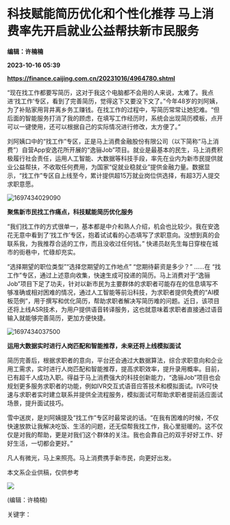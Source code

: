 # 科技赋能简历优化和个性化推荐 马上消费率先开启就业公益帮扶新市民服务
**编辑：许楠楠**

**2023-10-16 05:39**

**https://finance.caijing.com.cn/20231016/4964780.shtml**

“现在找工作都要写简历，这对于我这个电脑都不会用的人来说，太难了。我点进‘找工作’专区，看到了完善简历，觉得这下又要没下文了。”今年48岁的刘阿姨，为了补贴家用背井离乡务工赚钱。在找工作的过程中，写简历常常让她犯难。“但后面的智能服务打消了我的顾虑，在填写工作经历时，系统会出现简历模板，点开可以一键使用，还可以根据自己的实际情况进行修改，太方便了。”

刘阿姨口中的“找工作”专区，正是马上消费金融股份有限公司（以下简称“马上消费”）自营App安逸花所开展的“逸骊Job”项目。就业是最基本的民生，马上消费积极履行社会责任，运用人工智能、大数据等科技手段，率先在业内为新市民提供就业公益帮扶，不收取任何费用，为国家“促就业稳就业”提供金融力量。数据显示，“找工作”专区自上线至今，累计提供超15万就业岗位供选择，有超3万人提交求职意愿。

![1697434029090](https://tx2.cdn.caijing.com.cn/2023/1016/1697434048702.jpg)

**聚焦新市民找工作痛点，科技赋能简历优化服务**

“我们找工作的方式很单一，基本都是中介和熟人介绍，机会也比较少。我在安逸花无意中看到了‘找工作’专区，抱着试试看的心态填写了求职意向。没想到真的会联系我，为我推荐合适的工作，而且没收过任何钱。” 快递员赵先生每日穿梭在城市的街巷中，忙碌却充实。

“选择期望的职位类型”“选择您期望的工作地点” “您期待薪资是多少？” ……在 “找工作”专区，通过上述意向收集，快速生成可投递的简历。马上消费对于“逸骊Job”项目下足了功夫，针对以新市民为主要群体的求职者可能存在的信息填写不够准确或相对困难的情况，通过人工智能等前沿科技，为求职者提供免费的“AI模板范例”，用于撰写和优化简历，帮助求职者解决写简历难的问题。近日，该项目还将上线ASR技术，为用户提供语音转译服务，这也就意味着求职者直接通过语音输入就能够完善简历，更加方便快捷。

![1697434037500](https://tx2.cdn.caijing.com.cn/2023/1016/1697434070816.jpg)

**运用大数据实时进行人岗匹配和智能推荐，未来还将上线模拟面试**

简历完善后，根据求职者的意向，平台还会通过大数据算法，综合求职意向和企业用工需求，实时进行人岗匹配和智能推荐，提高求职效率，提升录用概率。目前，已有超千人成功入职。得益于马上消费强大的科技创新能力，“逸骊Job”项目也会规划更多服务求职者的功能，例如IVR交互式语音应答技术和模拟面试。IVR可快速与求职者实时建立联系并提供全流程服务，模拟面试可帮助求职者提前适应面试场景，提升面试技巧。

雪中送炭，是刘阿姨提及“找工作”专区时最常说的话。“在我有困难的时候，不仅快速放款让我解决吃饭、生活的问题，还无偿帮我找工作，我心里挺暖的。这不仅仅是对我的帮助，更是对我们这个群体的关注。我也会靠自己的双手好好工作、好好生活，一切都会更好。”

凡人有微光，马上来照亮。马上消费携手新市民，向更好出发。

本文系企业供稿，仅供参考

![](https://tx1.cdn.caijing.com.cn/2014-03-27/114048455.jpg)

(编辑：许楠楠)

关键字：